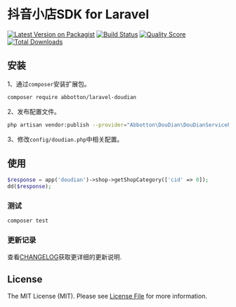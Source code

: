 # 抖音小店SDK for Laravel

[![Latest Version on Packagist](https://img.shields.io/packagist/v/abbotton/laravel-doudian.svg?style=flat-square)](https://packagist.org/packages/abbotton/laravel-doudian)
[![Build Status](https://img.shields.io/travis/abbotton/laravel-doudian/master.svg?style=flat-square)](https://travis-ci.org/abbotton/laravel-doudian)
[![Quality Score](https://img.shields.io/scrutinizer/g/abbotton/laravel-doudian.svg?style=flat-square)](https://scrutinizer-ci.com/g/abbotton/laravel-doudian)
[![Total Downloads](https://img.shields.io/packagist/dt/abbotton/laravel-doudian.svg?style=flat-square)](https://packagist.org/packages/abbotton/laravel-doudian)

## 安装

1、通过`composer`安装扩展包。
```bash
composer require abbotton/laravel-doudian
```
2、发布配置文件。
```bash
php artisan vendor:publish --provider="Abbotton\DouDian\DouDianServiceProvider"
```
3、修改`config/doudian.php`中相关配置。
## 使用
``` php
$response = app('doudian')->shop->getShopCategory(['cid' => 0]);
dd($response);
```

### 测试

``` bash
composer test
```

### 更新记录

查看[CHANGELOG](CHANGELOG.md)获取更详细的更新说明.

## License

The MIT License (MIT). Please see [License File](LICENSE.md) for more information.
